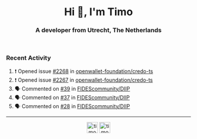 <h1 align="center">Hi 👋, I'm Timo</h1>
<h3 align="center">A developer from Utrecht, The Netherlands</h3>
<br/>
<!-- https://github.com/rahuldkjain/github-profile-readme-generator --!>

<!--  <p align="left"><img src="https://github-readme-stats.vercel.app/api?username=timoglastra&show_icons=true&count_private=true&" alt="timoglastra" /></p> --!>

<!--
Github language stats
<p align="left"><img src="https://github-readme-stats.vercel.app/api/top-langs/?username=timoglastra&layout=compact" alt="timoglastra" /><p>
-->

<!-- Codestats language stats -->
<!-- <p align="left"><img src="https://codestats-readme.vercel.app/api/top-langs/?username=timoglastra&layout=compact&language_count=12" alt="timoglastra" /><p>    --!>
  
<h3>Recent Activity</h3>

<!--START_SECTION:activity-->
1. ❗ Opened issue [#2268](https://github.com/openwallet-foundation/credo-ts/issues/2268) in [openwallet-foundation/credo-ts](https://github.com/openwallet-foundation/credo-ts)
2. ❗ Opened issue [#2267](https://github.com/openwallet-foundation/credo-ts/issues/2267) in [openwallet-foundation/credo-ts](https://github.com/openwallet-foundation/credo-ts)
3. 🗣 Commented on [#39](https://github.com/FIDEScommunity/DIIP/issues/39#issuecomment-2834909427) in [FIDEScommunity/DIIP](https://github.com/FIDEScommunity/DIIP)
4. 🗣 Commented on [#37](https://github.com/FIDEScommunity/DIIP/issues/37#issuecomment-2834903672) in [FIDEScommunity/DIIP](https://github.com/FIDEScommunity/DIIP)
5. 🗣 Commented on [#28](https://github.com/FIDEScommunity/DIIP/issues/28#issuecomment-2834562845) in [FIDEScommunity/DIIP](https://github.com/FIDEScommunity/DIIP)
<!--END_SECTION:activity-->

---

<p align="center">
<a href="https://twitter.com/timoglastra" target="blank"><img align="center" src="https://cdn.jsdelivr.net/npm/simple-icons@3.0.1/icons/twitter.svg" alt="timoglastra" height="30" width="30" /></a>
<a href="https://linkedin.com/in/timoglastra" target="blank"><img align="center" src="https://cdn.jsdelivr.net/npm/simple-icons@3.0.1/icons/linkedin.svg" alt="timoglastra" height="30" width="30" /></a>
</p>



